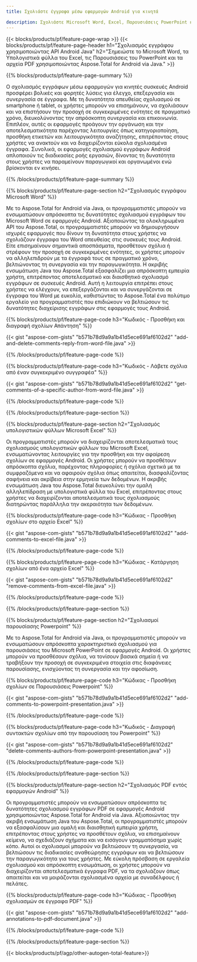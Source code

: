 ```yaml
---
title: Σχολιάστε έγγραφα μέσω εφαρμογών Android για κινητά

description: Σχολιάστε Microsoft Word, Excel, Παρουσιάσεις PowerPoint και αρχεία PDF μέσω της εφαρμογής Android για κινητά. Καθαρίστε τον σχολιασμό με ευκολία.
---
```


{{< blocks/products/pf/feature-page-wrap >}}
{{< blocks/products/pf/feature-page-header h1="Σχολιασμός εγγράφου χρησιμοποιώντας API Android Java" h2="Σημειώστε το Microsoft Word, τα Υπολογιστικά φύλλα του Excel, τις Παρουσιάσεις του PowerPoint και τα αρχεία PDF χρησιμοποιώντας Aspose.Total for Android via Java." >}}

{{% blocks/products/pf/feature-page-summary %}}

Ο σχολιασμός εγγράφων μέσω εφαρμογών για κινητές συσκευές Android προσφέρει βολικές και φορητές λύσεις για έλεγχο, επεξεργασία και συνεργασία σε έγγραφα. Με τη δυνατότητα απευθείας σχολιασμού σε smartphone ή tablet, οι χρήστες μπορούν να επισημάνουν, να σχολιάσουν και να επιστήσουν την προσοχή σε συγκεκριμένες ενότητες σε πραγματικό χρόνο, διευκολύνοντας την απρόσκοπτη συνεργασία και επικοινωνία. Επιπλέον, αυτές οι εφαρμογές προάγουν την οργάνωση και την αποτελεσματικότητα παρέχοντας λειτουργίες όπως κατηγοριοποίηση, προσθήκη ετικετών και λειτουργικότητα αναζήτησης, επιτρέποντας στους χρήστες να ανακτούν και να διαχειρίζονται εύκολα σχολιασμένα έγγραφα. Συνολικά, οι εφαρμογές σχολιασμού εγγράφων Android απλοποιούν τις διαδικασίες ροής εργασιών, δίνοντας τη δυνατότητα στους χρήστες να παραμείνουν παραγωγικοί και οργανωμένοι ενώ βρίσκονται εν κινήσει.

{{% /blocks/products/pf/feature-page-summary  %}}

{{% blocks/products/pf/feature-page-section  h2="Σχολιασμός εγγράφου Microsoft Word" %}}

Με το Aspose.Total for Android via Java, οι προγραμματιστές μπορούν να ενσωματώσουν απρόσκοπτα τις δυνατότητες σχολιασμού εγγράφων του Microsoft Word σε εφαρμογές Android. Αξιοποιώντας τα ολοκληρωμένα API του Aspose.Total, οι προγραμματιστές μπορούν να δημιουργήσουν ισχυρές εφαρμογές που δίνουν τη δυνατότητα στους χρήστες να σχολιάζουν έγγραφα του Word απευθείας στις συσκευές τους Android. Είτε επισημαίνουν σημαντικά αποσπάσματα, προσθέτουν σχόλια ή στρέφουν την προσοχή σε συγκεκριμένες ενότητες, οι χρήστες μπορούν να αλληλεπιδρούν με τα έγγραφά τους σε πραγματικό χρόνο, βελτιώνοντας τη συνεργασία και την παραγωγικότητα. Η ακριβής ενσωμάτωση Java του Aspose.Total εξασφαλίζει μια απρόσκοπτη εμπειρία χρήστη, επιτρέποντας αποτελεσματικό και διαισθητικό σχολιασμό εγγράφων σε συσκευές Android. Αυτή η λειτουργία επιτρέπει στους χρήστες να ελέγχουν, να επεξεργάζονται και να συνεργάζονται σε έγγραφα του Word με ευκολία, καθιστώντας το Aspose.Total ένα πολύτιμο εργαλείο για προγραμματιστές που επιδιώκουν να βελτιώσουν τις δυνατότητες διαχείρισης εγγράφων στις εφαρμογές τους Android.

{{% blocks/products/pf/feature-page-code h3="Κωδικός - Προσθήκη και διαγραφή σχολίων Απάντηση" %}}

{{< gist "aspose-com-gists" "b571b78d9a9a1b41d5ece691af6102d2" "add-and-delete-comments-reply-from-word-file.java" >}}

{{% /blocks/products/pf/feature-page-code  %}}

{{% blocks/products/pf/feature-page-code h3="Κωδικός - Λάβετε σχόλια από έναν συγκεκριμένο συγγραφέα" %}}

{{< gist "aspose-com-gists" "b571b78d9a9a1b41d5ece691af6102d2" "get-comments-of-a-specific-author-from-word-file.java" >}}

{{% /blocks/products/pf/feature-page-code  %}}

{{% /blocks/products/pf/feature-page-section %}}

{{% blocks/products/pf/feature-page-section  h2="Σχολιασμός υπολογιστικών φύλλων Microsoft Excel" %}}

Οι προγραμματιστές μπορούν να διαχειρίζονται αποτελεσματικά τους σχολιασμούς υπολογιστικών φύλλων του Microsoft Excel, ενσωματώνοντας λειτουργίες για την προσθήκη και την αφαίρεση σχολίων σε εφαρμογές Android. Οι χρήστες μπορούν να προσθέτουν απρόσκοπτα σχόλια, παρέχοντας πληροφορίες ή σχόλια σχετικά με τα συμφραζόμενα και να αφαιρούν σχόλια όπως απαιτείται, διασφαλίζοντας σαφήνεια και ακρίβεια στην ερμηνεία των δεδομένων. Η ακριβής ενσωμάτωση Java του Aspose.Total διευκολύνει την ομαλή αλληλεπίδραση με υπολογιστικά φύλλα του Excel, επιτρέποντας στους χρήστες να διαχειρίζονται αποτελεσματικά τους σχολιασμούς διατηρώντας παράλληλα την ακεραιότητα των δεδομένων.

{{% blocks/products/pf/feature-page-code h3="Κώδικας - Προσθήκη σχολίων στο αρχείο Excel" %}}

{{< gist "aspose-com-gists" "b571b78d9a9a1b41d5ece691af6102d2" "add-comments-to-excel-file.java" >}}

{{% /blocks/products/pf/feature-page-code  %}}

{{% blocks/products/pf/feature-page-code h3="Κώδικας - Κατάργηση σχολίων από ένα αρχείο Excel" %}}

{{< gist "aspose-com-gists" "b571b78d9a9a1b41d5ece691af6102d2" "remove-comments-from-excel-file.java" >}}

{{% /blocks/products/pf/feature-page-code  %}}

{{% /blocks/products/pf/feature-page-section %}}

{{% blocks/products/pf/feature-page-section  h2="Σχολιασμοί παρουσίασης Powerpoint" %}}

Με το Aspose.Total for Android via Java, οι προγραμματιστές μπορούν να ενσωματώσουν απρόσκοπτα χαρακτηριστικά σχολιασμού για παρουσιάσεις του Microsoft PowerPoint σε εφαρμογές Android. Οι χρήστες μπορούν να προσθέσουν σχόλια, να τονίσουν βασικά σημεία ή να τραβήξουν την προσοχή σε συγκεκριμένα στοιχεία στις διαφάνειες παρουσίασης, ενισχύοντας τη συνεργασία και την αφοσίωση.

{{% blocks/products/pf/feature-page-code h3="Κώδικας - Προσθήκη σχολίων σε Παρουσιάσεις Powerpoint" %}}

{{< gist "aspose-com-gists" "b571b78d9a9a1b41d5ece691af6102d2" "add-comments-to-powerpoint-presentation.java" >}}

{{% /blocks/products/pf/feature-page-code  %}}

{{% blocks/products/pf/feature-page-code h3="Κωδικός - Διαγραφή συντακτών σχολίων από την παρουσίαση του Powerpoint" %}}

{{< gist "aspose-com-gists" "b571b78d9a9a1b41d5ece691af6102d2" "delete-comments-authors-from-powerpoint-presentation.java" >}}

{{% /blocks/products/pf/feature-page-code  %}}

{{% /blocks/products/pf/feature-page-section %}}

{{% blocks/products/pf/feature-page-section  h2="Σχολιασμός PDF εντός εφαρμογών Android" %}}

Οι προγραμματιστές μπορούν να ενσωματώσουν απρόσκοπτα τις δυνατότητες σχολιασμού εγγράφων PDF σε εφαρμογές Android χρησιμοποιώντας Aspose.Total for Android via Java. Αξιοποιώντας την ακριβή ενσωμάτωση Java του Aspose.Total, οι προγραμματιστές μπορούν να εξασφαλίσουν μια ομαλή και διαισθητική εμπειρία χρήστη, επιτρέποντας στους χρήστες να προσθέτουν σχόλια, να επισημαίνουν κείμενο, να σχεδιάζουν σχήματα και να εισάγουν γραμματόσημα χωρίς κόπο. Αυτοί οι σχολιασμοί μπορούν να βελτιώσουν τη συνεργασία, να βελτιώσουν τις διαδικασίες αναθεώρησης εγγράφων και να βελτιώσουν την παραγωγικότητα για τους χρήστες. Με εύκολη πρόσβαση σε εργαλεία σχολιασμού και απρόσκοπτη ενσωμάτωση, οι χρήστες μπορούν να διαχειρίζονται αποτελεσματικά έγγραφα PDF, να τα σχολιάζουν όπως απαιτείται και να μοιράζονται σχολιασμένα αρχεία με συναδέλφους ή πελάτες. 

{{% blocks/products/pf/feature-page-code h3="Κώδικας - Προσθήκη σχολιασμών σε έγγραφα PDF" %}}

{{< gist "aspose-com-gists" "b571b78d9a9a1b41d5ece691af6102d2" "add-annotations-to-pdf-document.java" >}}

{{% /blocks/products/pf/feature-page-code  %}}

{{% /blocks/products/pf/feature-page-section %}}

{{< blocks/products/pf/agp/other-autogen-total-feature>}}